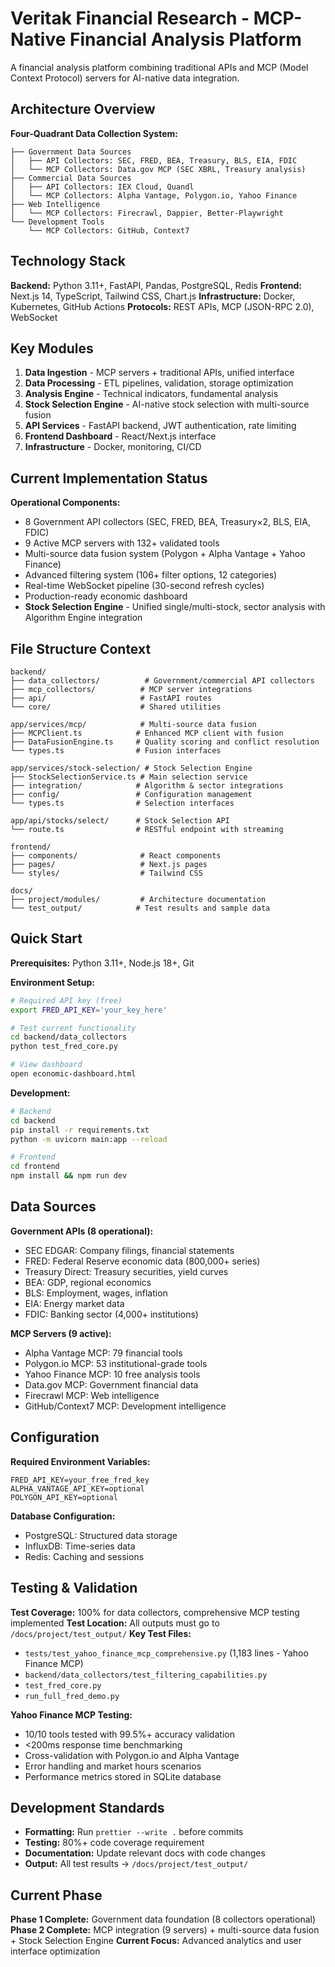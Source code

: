 # Veritak Financial Research - MCP-Native Financial Analysis Platform

A financial analysis platform combining traditional APIs and MCP (Model Context Protocol) servers for AI-native data integration.

## Architecture Overview

**Four-Quadrant Data Collection System:**
```
├── Government Data Sources
│   ├── API Collectors: SEC, FRED, BEA, Treasury, BLS, EIA, FDIC
│   └── MCP Collectors: Data.gov MCP (SEC XBRL, Treasury analysis)
├── Commercial Data Sources  
│   ├── API Collectors: IEX Cloud, Quandl
│   └── MCP Collectors: Alpha Vantage, Polygon.io, Yahoo Finance
├── Web Intelligence
│   └── MCP Collectors: Firecrawl, Dappier, Better-Playwright
└── Development Tools
    └── MCP Collectors: GitHub, Context7
```

## Technology Stack

**Backend:** Python 3.11+, FastAPI, Pandas, PostgreSQL, Redis
**Frontend:** Next.js 14, TypeScript, Tailwind CSS, Chart.js
**Infrastructure:** Docker, Kubernetes, GitHub Actions
**Protocols:** REST APIs, MCP (JSON-RPC 2.0), WebSocket

## Key Modules

1. **Data Ingestion** - MCP servers + traditional APIs, unified interface
2. **Data Processing** - ETL pipelines, validation, storage optimization
3. **Analysis Engine** - Technical indicators, fundamental analysis
4. **Stock Selection Engine** - AI-native stock selection with multi-source fusion
5. **API Services** - FastAPI backend, JWT authentication, rate limiting
6. **Frontend Dashboard** - React/Next.js interface
7. **Infrastructure** - Docker, monitoring, CI/CD

## Current Implementation Status

**Operational Components:**
- 8 Government API collectors (SEC, FRED, BEA, Treasury×2, BLS, EIA, FDIC)
- 9 Active MCP servers with 132+ validated tools
- Multi-source data fusion system (Polygon + Alpha Vantage + Yahoo Finance)
- Advanced filtering system (106+ filter options, 12 categories)
- Real-time WebSocket pipeline (30-second refresh cycles)
- Production-ready economic dashboard
- **Stock Selection Engine** - Unified single/multi-stock, sector analysis with Algorithm Engine integration

## File Structure Context

```
backend/
├── data_collectors/          # Government/commercial API collectors
├── mcp_collectors/          # MCP server integrations
├── api/                     # FastAPI routes
└── core/                    # Shared utilities

app/services/mcp/            # Multi-source data fusion
├── MCPClient.ts            # Enhanced MCP client with fusion
├── DataFusionEngine.ts     # Quality scoring and conflict resolution
└── types.ts                # Fusion interfaces

app/services/stock-selection/ # Stock Selection Engine
├── StockSelectionService.ts # Main selection service
├── integration/            # Algorithm & sector integrations
├── config/                 # Configuration management
└── types.ts                # Selection interfaces

app/api/stocks/select/      # Stock Selection API
└── route.ts                # RESTful endpoint with streaming

frontend/
├── components/              # React components
├── pages/                   # Next.js pages
└── styles/                  # Tailwind CSS

docs/
├── project/modules/         # Architecture documentation
└── test_output/            # Test results and sample data
```

## Quick Start

**Prerequisites:** Python 3.11+, Node.js 18+, Git

**Environment Setup:**
```bash
# Required API key (free)
export FRED_API_KEY='your_key_here'

# Test current functionality
cd backend/data_collectors
python test_fred_core.py

# View dashboard
open economic-dashboard.html
```

**Development:**
```bash
# Backend
cd backend
pip install -r requirements.txt
python -m uvicorn main:app --reload

# Frontend  
cd frontend
npm install && npm run dev
```

## Data Sources

**Government APIs (8 operational):**
- SEC EDGAR: Company filings, financial statements
- FRED: Federal Reserve economic data (800,000+ series)
- Treasury Direct: Treasury securities, yield curves
- BEA: GDP, regional economics
- BLS: Employment, wages, inflation
- EIA: Energy market data
- FDIC: Banking sector (4,000+ institutions)

**MCP Servers (9 active):**
- Alpha Vantage MCP: 79 financial tools
- Polygon.io MCP: 53 institutional-grade tools
- Yahoo Finance MCP: 10 free analysis tools
- Data.gov MCP: Government financial data
- Firecrawl MCP: Web intelligence
- GitHub/Context7 MCP: Development intelligence

## Configuration

**Required Environment Variables:**
```
FRED_API_KEY=your_free_fred_key
ALPHA_VANTAGE_API_KEY=optional
POLYGON_API_KEY=optional
```

**Database Configuration:**
- PostgreSQL: Structured data storage
- InfluxDB: Time-series data
- Redis: Caching and sessions

## Testing & Validation

**Test Coverage:** 100% for data collectors, comprehensive MCP testing implemented
**Test Location:** All outputs must go to `/docs/project/test_output/`
**Key Test Files:**
- `tests/test_yahoo_finance_mcp_comprehensive.py` (1,183 lines - Yahoo Finance MCP)
- `backend/data_collectors/test_filtering_capabilities.py`
- `test_fred_core.py`
- `run_full_fred_demo.py`

**Yahoo Finance MCP Testing:**
- 10/10 tools tested with 99.5%+ accuracy validation
- <200ms response time benchmarking
- Cross-validation with Polygon.io and Alpha Vantage
- Error handling and market hours scenarios
- Performance metrics stored in SQLite database

## Development Standards

- **Formatting:** Run `prettier --write .` before commits
- **Testing:** 80%+ code coverage requirement
- **Documentation:** Update relevant docs with code changes
- **Output:** All test results → `/docs/project/test_output/`

## Current Phase

**Phase 1 Complete:** Government data foundation (8 collectors operational)
**Phase 2 Complete:** MCP integration (9 servers) + multi-source data fusion + Stock Selection Engine
**Current Focus:** Advanced analytics and user interface optimization